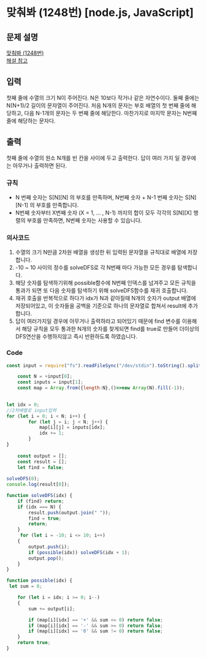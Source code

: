 # 맞춰봐 (1248번) [node.js, JavaScript] 

## 문제 설명
 [맞춰봐 (1248번)](https://www.acmicpc.net/problem/1248)<br>
 [해설 참고](https://injae-kim.github.io/problem_solving/2020/02/22/baekjoon-1248.html)

## 입력
첫째 줄에 수열의 크기 N이 주어진다. N은 10보다 작거나 같은 자연수이다. 둘째 줄에는 N(N+1)/2 길이의 문자열이 주어진다. 처음 N개의 문자는 부호 배열의 첫 번째 줄에 해당하고, 다음 N-1개의 문자는 두 번째 줄에 해당한다. 마찬가지로 마지막 문자는 N번째 줄에 해당하는 문자다.
## 출력
첫째 줄에 수열의 원소 N개를 빈 칸을 사이에 두고 출력한다. 답이 여러 가지 일 경우에는 아무거나 출력하면 된다.

### 규칙
- N 번째 숫자는 S[N][N] 의 부호를 만족하며, N번째 숫자 + N-1 번째 숫자는 S[N][N-1] 의 부호를 만족합니다.
- N번째 숫자부터 X번째 숫자 (X = 1, … , N-1) 까지의 합이 모두 각각의 S[N][X] 행렬의 부호를 만족하면, N번째 숫자는 사용할 수 있습니다.

### 의사코드 
1. 수열의 크기 N만큼 2차원 배열을 생성한 뒤 입력된 문자열을 규칙대로 배열에 저장합니다.
2. -10 ~ 10 사이의 정수를 solveDFS로 각 N번째 마다 가능한 모든 경우를 탐색합니다.
3. 해당 숫자를 탐색하기위해 possible함수에 N번째 인덱스를 넘겨주고 모든 규칙을 통과가 되면 또 다음 숫자를 탐색하기 위해 solveDFS함수를 재귀 호출합니다.
4. 재귀 호출을 반복적으로 하다가 idx가 N과 같아질때 N개의 숫자가 output 배열에 저장되어있고, 이 숫자들을 공백을 기준으로 하나의 문자열로 합쳐서 result에 추가합니다.
5. 답이 여러가지일 경우에 아무거나 출력하라고 되어있기 때문에 find 변수를 이용해서 해당 규칙을 모두 통과한 N개의 숫자를 찾게되면 find를 true로 만들어 더이상의 DFS연산을 수행하지않고 즉시 반환하도록 하였습니다.

### Code
```js
const input = require("fs").readFileSync("/dev/stdin").toString().split("\n"); 

    const N = +input[0];
    const inputs = input[1];
    const map = Array.from({length:N},()=>new Array(N).fill(-1));

    
let idx = 0;
//2차배열로 input입력
for (let i = 0; i < N; i++) {
        for (let j = i; j < N; j++) {
            map[i][j] = inputs[idx];
            idx += 1;
        }
}
    
    const output = [];
    const result = [];
    let find = false;
    
solveDFS(0);
console.log(result[0]);

function solveDFS(idx) {
    if (find) return;
    if (idx === N) {
        result.push(output.join(" "));
        find = true;
        return;
    }
     for (let i = -10; i <= 10; i++)
    {
        output.push(i);
        if (possible(idx)) solveDFS(idx + 1);
        output.pop();
    }
}

function possible(idx) {
 let sum = 0;

    for (let i = idx; i >= 0; i--)
    {
        sum += output[i];

        if (map[i][idx] == '+' && sum <= 0)	return false;
        if (map[i][idx] == '-' && sum >= 0)	return false;
        if (map[i][idx] == '0' && sum != 0)	return false;
    }
    return true;
}
```
